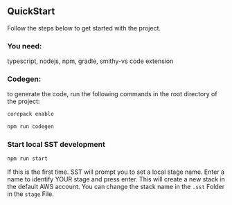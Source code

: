 ## QuickStart

Follow the steps below to get started with the project.

### You need:

typescript, nodejs, npm, gradle, smithy-vs code extension

### Codegen:

to generate the code, run the following commands in the root directory of the project:

```bash
corepack enable
```

```bash
npm run codegen
```

### Start local SST development

```bash
npm run start
```

If this is the first time. SST will prompt you to set a local stage name.
Enter a name to identify YOUR stage and press enter.
This will create a new stack in the default AWS account.
You can change the stack name in the `.sst` Folder in the `stage` File.
